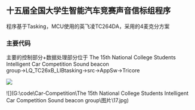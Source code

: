 ## 十五届全国大学生智能汽车竞赛声音信标组程序

程序基于Tasking，MCU使用的英飞凌TC264DA，采用的4麦克分方案

### 主要代码

主要的控制部分+数据处理部分位于
The 15th National College Students Intelligent Car Competition Sound beacon group→LQ_TC26xB_LIBtasking→src→AppSw→Tricore

![](https://github.com/rtrrsr/The-15th-National-College-Students-Intelligent-Car-Competition-Sound-beacon-group/blob/master/图片/15.jpeg)

![](G:\code\Car-Competition\The 15th National College Students Intelligent Car Competition Sound beacon group\图片\17.jpg)